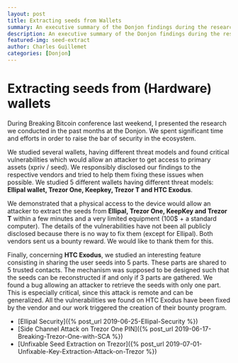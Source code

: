 ```yaml
---
layout: post
title: Extracting seeds from Wallets
summary: An executive summary of the Donjon findings during the research.
description: An executive summary of the Donjon findings during the research.
featured-img: seed-extract
author: Charles Guillemet
categories: [Donjon]
---
```


# Extracting seeds from (Hardware) wallets


During Breaking Bitcoin conference last weekend, I presented the research we conducted in the past months at the Donjon. We spent significant time and efforts in order to raise the bar of security in the ecosystem.

We studied several wallets, having different threat models and found critical vulnerabilities which would allow an attacker to get access to primary assets (xpriv / seed). We responsibly disclosed our findings to the respective vendors and tried to help them fixing these issues when possible. We studied 5 different wallets having different threat models: **Ellipal wallet, Trezor One, Keepkey, Trezor T and HTC Exodus**.

We demonstrated that a physical access to the device would allow an attacker to extract the seeds from **Ellipal, Trezor One, KeepKey and Trezor T** within a few minutes and a very limited equipment (100$ + a standard computer). The details of the vulnerabilities have not been all publicly disclosed because there is no way to fix them (except for Ellipal). Both vendors sent us a bounty reward. We would like to thank them for this.

Finally, concerning **HTC Exodus**, we studied an interesting feature consisting in sharing the user seeds into 5 parts. These parts are shared to 5 trusted contacts. The mechanism was supposed to be designed such that the seeds can be reconstructed if and only if 3 parts are gathered. We found a bug allowing an attacker to retrieve the seeds with only one part. This is especially critical, since this attack is remote and can be generalized. All the vulnerabilities we found on HTC Exodus have been fixed by the vendor and our work triggered the creation of their bounty program.

- [Ellipal Security]({% post_url 2019-06-25-Ellipal-Security %})
- [Side Channel Attack on Trezor One PIN]({% post_url 2019-06-17-Breaking-Trezor-One-with-SCA %})
- [Unfixable Seed Extraction on Trezor]({% post_url 2019-07-01-Unfixable-Key-Extraction-Attack-on-Trezor %})
